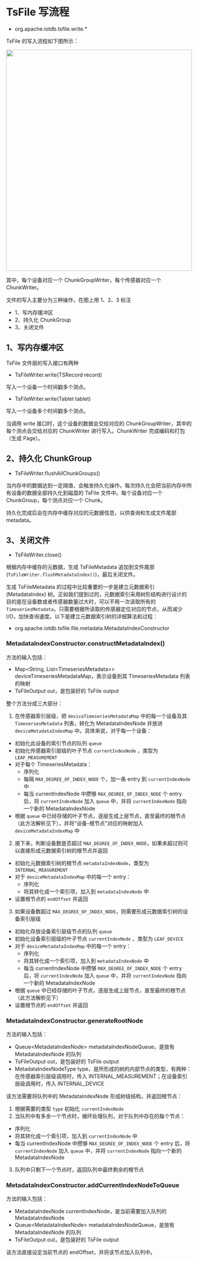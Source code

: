 <!--

    Licensed to the Apache Software Foundation (ASF) under one
    or more contributor license agreements.  See the NOTICE file
    distributed with this work for additional information
    regarding copyright ownership.  The ASF licenses this file
    to you under the Apache License, Version 2.0 (the
    "License"); you may not use this file except in compliance
    with the License.  You may obtain a copy of the License at
    
        http://www.apache.org/licenses/LICENSE-2.0
    
    Unless required by applicable law or agreed to in writing,
    software distributed under the License is distributed on an
    "AS IS" BASIS, WITHOUT WARRANTIES OR CONDITIONS OF ANY
    KIND, either express or implied.  See the License for the
    specific language governing permissions and limitations
    under the License.

-->

# TsFile 写流程

* org.apache.iotdb.tsfile.write.*

TsFile 的写入流程如下图所示：

<img style="width:100%; max-width:800px; max-height:600px; margin-left:auto; margin-right:auto; display:block;" src="https://user-images.githubusercontent.com/19167280/73625238-efba2980-467e-11ea-927e-a7021f8153af.png">

其中，每个设备对应一个 ChunkGroupWriter，每个传感器对应一个 ChunkWriter。

文件的写入主要分为三种操作，在图上用 1、2、3 标注

* 1、写内存缓冲区
* 2、持久化 ChunkGroup
* 3、关闭文件

## 1、写内存缓冲区

TsFile 文件层的写入接口有两种

* TsFileWriter.write(TSRecord record)

 写入一个设备一个时间戳多个测点。

* TsFileWriter.write(Tablet tablet)

 写入一个设备多个时间戳多个测点。

当调用 write 接口时，这个设备的数据会交给对应的 ChunkGroupWriter，其中的每个测点会交给对应的 ChunkWriter 进行写入。ChunkWriter 完成编码和打包（生成 Page）。


## 2、持久化 ChunkGroup

* TsFileWriter.flushAllChunkGroups()

当内存中的数据达到一定阈值，会触发持久化操作。每次持久化会把当前内存中所有设备的数据全部持久化到磁盘的 TsFile 文件中。每个设备对应一个 ChunkGroup，每个测点对应一个 Chunk。

持久化完成后会在内存中缓存对应的元数据信息，以供查询和生成文件尾部 metadata。

## 3、关闭文件

* TsFileWriter.close()

根据内存中缓存的元数据，生成 TsFileMetadata 追加到文件尾部(`TsFileWriter.flushMetadataIndex()`)，最后关闭文件。

生成 TsFileMetadata 的过程中比较重要的一步是建立元数据索引 (MetadataIndex) 树。正如我们提到过的，元数据索引采用树形结构进行设计的目的是在设备数或者传感器数量过大时，可以不用一次读取所有的 `TimeseriesMetadata`，只需要根据所读取的传感器定位对应的节点，从而减少 I/O，加快查询速度。以下是建立元数据索引树的详细算法和过程：

* org.apache.iotdb.tsfile.file.metadata.MetadataIndexConstructor

### MetadataIndexConstructor.constructMetadataIndex()

方法的输入包括：
* Map\<String, List\<TimeseriesMetadata\>\> deviceTimeseriesMetadataMap，表示设备到其 TimeseriesMetadata 列表的映射
* TsFileOutput out，是包装好的 TsFile output

整个方法分成三大部分：
1. 在传感器索引层级，把 `deviceTimeseriesMetadataMap` 中的每一个设备及其 `TimeseriesMetadata` 列表，转化为 MetadataIndexNode 并放进 `deviceMetadataIndexMap` 中。具体来说，对于每一个设备：
  * 初始化此设备的索引节点的队列 `queue`
  * 初始化传感器索引层级的叶子节点 `currentIndexNode` ，类型为 `LEAF_MEASUREMENT`
  * 对于每个 TimeseriesMetadata：
    * 序列化
    * 每隔 `MAX_DEGREE_OF_INDEX_NODE` 个，加一条 entry 到 `currentIndexNode` 中
    * 每当 currentIndexNode 中攒够 `MAX_DEGREE_OF_INDEX_NODE` 个 entry 后，将 `currentIndexNode` 加入 `queue` 中，并将 `currentIndexNode` 指向一个新的 MetadataIndexNode
  * 根据 `queue` 中已经存储的叶子节点，逐层生成上层节点，直至最终的根节点（此方法解析见下），并将"设备-根节点"对应的映射加入 `deviceMetadataIndexMap` 中

2. 接下来，判断设备数是否超过 `MAX_DEGREE_OF_INDEX_NODE`，如果未超过则可以直接形成元数据索引树的根节点并返回
  * 初始化元数据索引树的根节点 `metadataIndexNode`，类型为 `INTERNAL_MEASUREMENT`
  * 对于 `deviceMetadataIndexMap` 中的每一个 entry：
    * 序列化
    * 将其转化成一个索引项，加入到 `metadataIndexNode` 中
  * 设置根节点的 `endOffset` 并返回

3. 如果设备数超过 `MAX_DEGREE_OF_INDEX_NODE`，则需要形成元数据索引树的设备索引层级
  * 初始化存放设备索引层级节点的队列 `queue`
  * 初始化设备索引层级的叶子节点 `currentIndexNode` ，类型为 `LEAF_DEVICE`
  * 对于 `deviceMetadataIndexMap` 中的每一个 entry：
    * 序列化
    * 将其转化成一个索引项，加入到 `metadataIndexNode` 中
    * 每当 currentIndexNode 中攒够 `MAX_DEGREE_OF_INDEX_NODE` 个 entry 后，将 `currentIndexNode` 加入 `queue` 中，并将 `currentIndexNode` 指向一个新的 MetadataIndexNode
  * 根据 `queue` 中已经存储的叶子节点，逐层生成上层节点，直至最终的根节点（此方法解析见下）
  * 设置根节点的 `endOffset` 并返回

### MetadataIndexConstructor.generateRootNode

方法的输入包括：
* Queue\<MetadataIndexNode\> metadataIndexNodeQueue，是放有 MetadataIndexNode 的队列
* TsFileOutput out，是包装好的 TsFile output
* MetadataIndexNodeType type，是所形成的树的内部节点的类型，有两种：在传感器索引层级调用时，传入 INTERNAL_MEASUREMENT；在设备索引层级调用时，传入 INTERNAL_DEVICE

该方法需要将队列中的 MetadataIndexNode 形成树级结构，并返回根节点：
1. 根据需要的类型 `type` 初始化 `currentIndexNode`
2. 当队列中有多余一个节点时，循环处理队列，对于队列中存在的每个节点：
  * 序列化
  * 将其转化成一个索引项，加入到 `currentIndexNode` 中
  * 每当 currentIndexNode 中攒够 `MAX_DEGREE_OF_INDEX_NODE` 个 entry 后，将 `currentIndexNode` 加入 `queue` 中，并将 `currentIndexNode` 指向一个新的 MetadataIndexNode
3. 队列中只剩下一个节点时，返回队列中最终剩余的根节点

### MetadataIndexConstructor.addCurrentIndexNodeToQueue

方法的输入包括：
* MetadataIndexNode currentIndexNode，是当前需要加入队列的 MetadataIndexNode
* Queue\<MetadataIndexNode\> metadataIndexNodeQueue，是放有 MetadataIndexNode 的队列
* TsFileOutput out，是包装好的 TsFile output

该方法直接设定当前节点的 endOffset，并将该节点加入队列中。